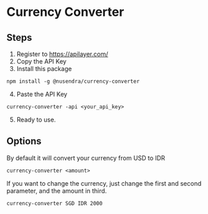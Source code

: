 # Currency Converter

## Steps

1. Register to https://apilayer.com/
2. Copy the API Key
3. Install this package

```
npm install -g @nusendra/currency-converter
```

4. Paste the API Key

```
currency-converter -api <your_api_key>
```

5. Ready to use.

## Options

By default it will convert your currency from USD to IDR

```
currency-converter <amount>
```

If you want to change the currency, just change the first and second parameter, and the amount in third.

```
currency-converter SGD IDR 2000
```
